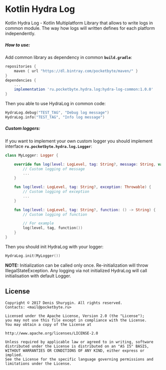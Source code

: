 # Kotlin Hydra Log
Kotlin Hydra Log - Kotlin Multiplatform Library that allows to write logs in common module. The way how logs will written defines for each platform independently.

##### How to use:
Add common library as dependency in common **`build.gradle`**:
```gradle
repositories {
    maven { url "https://dl.bintray.com/pocketbyte/maven/" }
}
dependencies {
    ...
    implementation 'ru.pocketbyte.hydra.log:hydra-log-common:1.0.0'
}
```
Then you able to use HydraLog in common code:
```Kotlin
HydraLog.debug("TEST_TAG", "Debug log message")
HydraLog.info("TEST_TAG", "Info log message")
```

##### Custom loggers:
If you want to implement your own custom logger you should implement interface **`ru.pocketbyte.hydra.log.Logger`**:
```Kotlin
class MyLogger: Logger {

    override fun log(level: LogLevel, tag: String?, message: String, vararg arguments: Any) {
        // Custom logging of message
        ...
    }

    fun log(level: LogLevel, tag: String?, exception: Throwable) {
        // Custom logging of exception
        ...
    }

    fun log(level: LogLevel, tag: String?, function: () -> String) {
        // Custom logging of function

        // For example
        log(level, tag, function())
    }
}
```
Then you should init HydraLog with your logger:
```Kotlin
HydraLog.init(MyLogger())
```
**NOTE:** Initialization can be called only once. Re-initialization will throw IllegalStateException. Any logging via not initialized HydraLog will call initialisation with default Logger.

## License
```
Copyright © 2017 Denis Shurygin. All rights reserved.
Contacts: <mail@pocketbyte.ru>

Licensed under the Apache License, Version 2.0 (the "License");
you may not use this file except in compliance with the License.
You may obtain a copy of the License at

http://www.apache.org/licenses/LICENSE-2.0

Unless required by applicable law or agreed to in writing, software
distributed under the License is distributed on an "AS IS" BASIS,
WITHOUT WARRANTIES OR CONDITIONS OF ANY KIND, either express or implied.
See the License for the specific language governing permissions and
limitations under the License.
```


